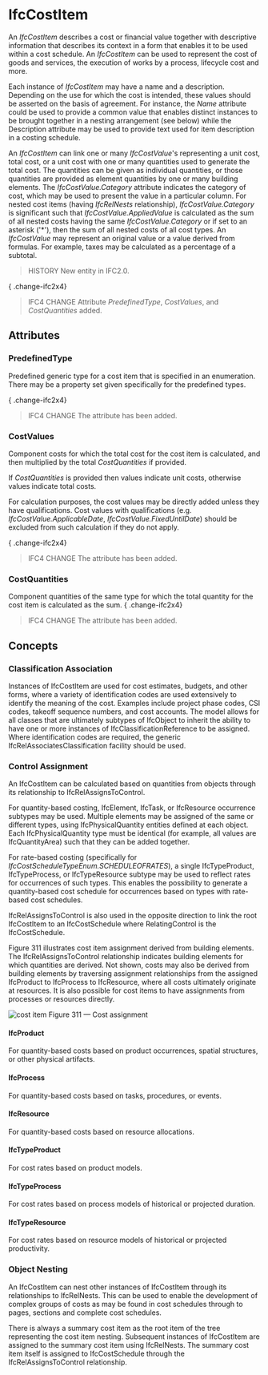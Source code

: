 # IfcCostItem

An _IfcCostItem_ describes a cost or financial value together with descriptive information that describes its context in a form that enables it to be used within a cost schedule. An _IfcCostItem_ can be used to represent the cost of goods and services, the execution of works by a process, lifecycle cost and more.
<!-- end of short definition -->

Each instance of _IfcCostItem_ may have a name and a description. Depending on the use for which the cost is intended, these values should be asserted on the basis of agreement. For instance, the _Name_ attribute could be used to provide a common value that enables distinct instances to be brought together in a nesting arrangement (see below) while the Description attribute may be used to provide text used for item description in a costing schedule.

An _IfcCostItem_ can link one or many _IfcCostValue_'s representing a unit cost, total cost, or a unit cost with one or many quantities used to generate the total cost. The quantities can be given as individual quantities, or those quantities are provided as element quantities by one or many building elements. The _IfcCostValue.Category_ attribute indicates the category of cost, which may be used to present the value in a particular column. For nested cost items (having _IfcRelNests_ relationship), _IfcCostValue.Category_ is significant such that _IfcCostValue.AppliedValue_ is calculated as the sum of all nested costs having the same _IfcCostValue.Category_ or if set to an asterisk ('\*'), then the sum of all nested costs of all cost types. An _IfcCostValue_ may represent an original value or a value derived from formulas. For example, taxes may be calculated as a percentage of a subtotal.

> HISTORY New entity in IFC2.0.

{ .change-ifc2x4}
> IFC4 CHANGE Attribute _PredefinedType_, _CostValues_, and _CostQuantities_ added.

## Attributes

### PredefinedType
Predefined generic type for a cost item that is specified in an enumeration. There may be a property set given specifically for the predefined types.

{ .change-ifc2x4}
> IFC4 CHANGE The attribute has been added.

### CostValues
Component costs for which the total cost for the cost item is calculated, and then multiplied by the total _CostQuantities_ if provided.

If _CostQuantities_ is provided then values indicate unit costs, otherwise values indicate total costs.

For calculation purposes, the cost values may be directly added unless they have qualifications. Cost values with qualifications (e.g. _IfcCostValue.ApplicableDate_, _IfcCostValue.FixedUntilDate_) should be excluded from such calculation if they do not apply.

{ .change-ifc2x4}
> IFC4 CHANGE The attribute has been added.

### CostQuantities
Component quantities of the same type for which the total quantity for the cost item is calculated as the sum.
{ .change-ifc2x4}
> IFC4 CHANGE The attribute has been added.

## Concepts

### Classification Association

Instances of IfcCostItem are used for cost estimates, budgets, and other forms, where a variety of identification codes are used extensively to identify the meaning of the cost. Examples include project phase codes, CSI codes, takeoff sequence numbers, and cost accounts. The model allows for all classes that are ultimately subtypes of IfcObject to inherit the ability to have one or more instances of IfcClassificationReference to be assigned. Where identification codes are required, the generic IfcRelAssociatesClassification facility should be used.

### Control Assignment

An IfcCostItem can be calculated based on quantities from objects through its relationship to IfcRelAssignsToControl.

For quantity-based costing, IfcElement, IfcTask, or IfcResource occurrence subtypes may be used. Multiple elements may be assigned of the same or different types, using IfcPhysicalQuantity entities defined at each object. Each IfcPhysicalQuantity type must be identical (for example, all values are IfcQuantityArea) such that they can be added together.

For rate-based costing (specifically for _IfcCostScheduleTypeEnum.SCHEDULEOFRATES_), a single IfcTypeProduct, IfcTypeProcess, or IfcTypeResource subtype may be used to reflect rates for occurrences of such types. This enables the possibility to generate a quantity-based cost schedule for occurrences based on types with rate-based cost schedules.

IfcRelAssignsToControl is also used in the opposite direction to link the root IfcCostItem to an IfcCostSchedule where RelatingControl is the IfcCostSchedule.

Figure 311 illustrates cost item assignment derived from building elements. The IfcRelAssignsToControl relationship indicates building elements for which quantities are derived. Not shown, costs may also be derived from building elements by traversing assignment relationships from the assigned IfcProduct to IfcProcess to IfcResource, where all costs ultimately originate at resources. It is also possible for cost items to have assignments from processes or resources directly.


![cost item](../../../../figures/ifccostitem-assignment.png)
Figure 311 — Cost assignment

#### IfcProduct

For quantity-based costs based on product occurrences, spatial structures, or other physical artifacts.

#### IfcProcess

For quantity-based costs based on tasks, procedures, or events.

#### IfcResource

For quantity-based costs based on resource allocations.

#### IfcTypeProduct

For cost rates based on product models.

#### IfcTypeProcess

For cost rates based on process models of historical or projected duration.

#### IfcTypeResource

For cost rates based on resource models of historical or projected productivity.

### Object Nesting

An IfcCostItem can nest other instances of IfcCostItem through its relationships to IfcRelNests. This can be used to enable the development of complex groups of costs as may be found in cost schedules through to pages, sections and complete cost schedules.

There is always a summary cost item as the root item of the tree representing the cost item nesting. Subsequent instances of IfcCostItem are assigned to the summary cost item using IfcRelNests. The summary cost item itself is assigned to IfcCostSchedule through the IfcRelAssignsToControl relationship.
